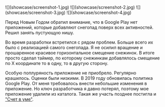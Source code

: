 <gallery>
    ![](showcase/screenshot-1.jpg)
    ![](showcase/screenshot-2.jpg)
    ![](showcase/screenshot-3.jpg)
    ![](showcase/screenshot-4.jpg)
</gallery>

Перед Новым Годом обратил внимание, что в Google Play нет приложений, которые добавляют снегопад поверх всех активностей.
Решил занять пустующую нишу.

Во время разработки встретился с рядом проблем.
Больше всего их было с реализацией самого снегопада.
Я не осилил вращение и прошаренное красивое горизонтальное смещение снежинок.
В итоге просто сделал таймер, по которому снежинкам добавлялось смещение по X координате то в одну, то в другую сторону.

Особую поплуряность приложение не приобрело. Регулярно крашилось. Оценки были низкими.
В 2019 году обновилась политика Google Play. От меня требовалось внести небольшие изменения в приложение.
Но ключ разработчика я давно потерял, поэтому мое приложение удалили из каталога. Такая же участь позднее постигла и ["Счет в уме"](p:mental-calc).